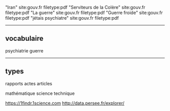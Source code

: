 "Iran" site:gouv.fr filetype:pdf
"Serviteurs de la Colère" site:gouv.fr filetype:pdf
"La guerre" site:gouv.fr filetype:pdf
"Guerre froide" site:gouv.fr filetype:pdf
"jétais psychiatre" site:gouv.fr filetype:pdf

-----------
vocabulaire
-----------
psychiatrie
guerre

-----
types
-----
rapports
actes
articles

mathématique
science
technique

https://1findr.1science.com
http://data.persee.fr/explorer/